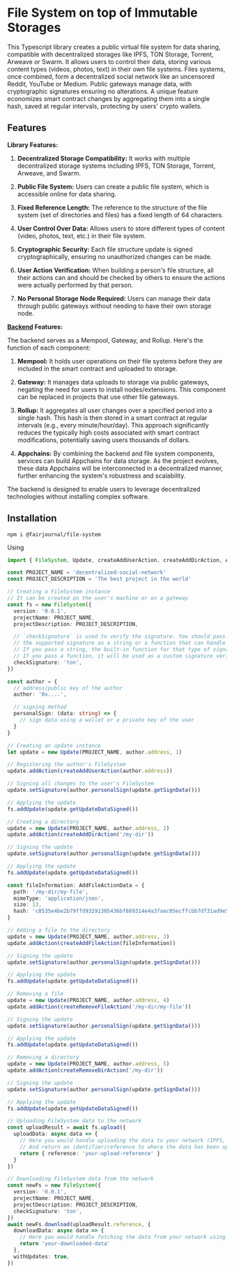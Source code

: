 # File System on top of Immutable Storages

This Typescript library creates a public virtual file system for data sharing, compatible with decentralized storages like IPFS, TON Storage, Torrent, Arweave or Swarm. It allows users to control their data, storing various content types (videos, photos, text) in their own file systems. Files systems, once combined, form a decentralized social network like an uncensored Reddit, YouTube or Medium. Public gateways manage data, with cryptographic signatures ensuring no alterations. A unique feature economizes smart contract changes by aggregating them into a single hash, saved at regular intervals, protecting by users' crypto wallets.

## Features

**Library Features:**

1. **Decentralized Storage Compatibility:** It works with multiple decentralized storage systems including IPFS, TON Storage, Torrent, Arweave, and Swarm.

2. **Public File System:** Users can create a public file system, which is accessible online for data sharing.

3. **Fixed Reference Length:** The reference to the structure of the file system (set of directories and files) has a fixed length of 64 characters.

4. **User Control Over Data:** Allows users to store different types of content (video, photos, text, etc.) in their file system.

5. **Cryptographic Security:** Each file structure update is signed cryptographically, ensuring no unauthorized changes can be made.

6. **User Action Verification:** When building a person's file structure, all their actions can and should be checked by others to ensure the actions were actually performed by that person.

7. **No Personal Storage Node Required:** Users can manage their data through public gateways without needing to have their own storage node.

**[Backend](https://github.com/FairJournal/backend) Features:**

The backend serves as a Mempool, Gateway, and Rollup. Here's the function of each component:

1. **Mempool:** It holds user operations on their file systems before they are included in the smart contract and uploaded to storage.

2. **Gateway:** It manages data uploads to storage via public gateways, negating the need for users to install nodes/extensions. This component can be replaced in projects that use other file gateways.

3. **Rollup:** It aggregates all user changes over a specified period into a single hash. This hash is then stored in a smart contract at regular intervals (e.g., every minute/hour/day). This approach significantly reduces the typically high costs associated with smart contract modifications, potentially saving users thousands of dollars.

4. **Appchains:** By combining the backend and file system components, services can build Appchains for data storage. As the project evolves, these data Appchains will be interconnected in a decentralized manner, further enhancing the system's robustness and scalability.

The backend is designed to enable users to leverage decentralized technologies without installing complex software.


## Installation

`npm i @fairjournal/file-system`

Using

```typescript
import { FileSystem, Update, createAddUserAction, createAddDirAction, AddFileActionData, createAddFileAction, createRemoveFileAction, createRemoveDirAction } from '@fairjournal/file-system'

const PROJECT_NAME = 'decentralized-social-network'
const PROJECT_DESCRIPTION = 'The best project in the world'

// Creating a FileSystem instance
// It can be created on the user's machine or on a gateway
const fs = new FileSystem({
  version: '0.0.1',
  projectName: PROJECT_NAME,
  projectDescription: PROJECT_DESCRIPTION,

  // `checkSignature` is used to verify the signature. You should pass here 
  // the supported signature as a string or a function that can handle signature verification.
  // If you pass a string, the built-in function for that type of signature will be used.
  // If you pass a function, it will be used as a custom signature verification function.
  checkSignature: 'ton',
})

const author = {
  // address/public key of the author
  author: '0x....',

  // signing method
  personalSign: (data: string) => {
    // sign data using a wallet or a private key of the user
  }
}

// Creating an update instance
let update = new Update(PROJECT_NAME, author.address, 1)

// Registering the author's FileSystem
update.addAction(createAddUserAction(author.address))

// Signing all changes to the user's FileSystem
update.setSignature(author.personalSign(update.getSignData()))

// Applying the update
fs.addUpdate(update.getUpdateDataSigned())

// Creating a directory
update = new Update(PROJECT_NAME, author.address, 2)
update.addAction(createAddDirAction('/my-dir'))

// Signing the update
update.setSignature(author.personalSign(update.getSignData()))

// Applying the update
fs.addUpdate(update.getUpdateDataSigned())

const fileInformation: AddFileActionData = {
  path: '/my-dir/my-file',
  mimeType: 'application/json',
  size: 13,
  hash: 'c0535e4be2b79ffd93291305436bf889314e4a3faec05ecffcbb7df31ad9e51a',
}

// Adding a file to the directory
update = new Update(PROJECT_NAME, author.address, 3)
update.addAction(createAddFileAction(fileInformation))

// Signing the update
update.setSignature(author.personalSign(update.getSignData()))

// Applying the update
fs.addUpdate(update.getUpdateDataSigned())

// Removing a file
update = new Update(PROJECT_NAME, author.address, 4)
update.addAction(createRemoveFileAction('/my-dir/my-file'))

// Signing the update
update.setSignature(author.personalSign(update.getSignData()))

// Applying the update
fs.addUpdate(update.getUpdateDataSigned())

// Removing a directory
update = new Update(PROJECT_NAME, author.address, 5)
update.addAction(createRemoveDirAction('/my-dir'))

// Signing the update
update.setSignature(author.personalSign(update.getSignData()))

// Applying the update
fs.addUpdate(update.getUpdateDataSigned())

// Uploading FileSystem data to the network
const uploadResult = await fs.upload({
  uploadData: async data => {
    // Here you would handle uploading the data to your network (IPFS, TON Storage, Torrent, Arweave, Swarm and etc),
    // And return an identifier/reference to where the data has been uploaded
    return { reference: 'your-upload-reference' }
  }
})

// Downloading FileSystem data from the network
const newFs = new FileSystem({
  version: '0.0.1',
  projectName: PROJECT_NAME,
  projectDescription: PROJECT_DESCRIPTION,
  checkSignature: 'ton',
})
await newFs.download(uploadResult.reference, {
  downloadData: async data => {
    // Here you would handle fetching the data from your network using the provided reference
    return 'your-downloaded-data'
  },
  withUpdates: true,
})
```
